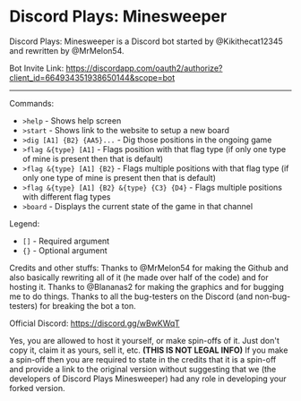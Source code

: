 # Discord Plays: Minesweeper
Discord Plays: Minesweeper is a Discord bot started by @Kikithecat12345 and rewritten by @MrMelon54.

Bot Invite Link: https://discordapp.com/oauth2/authorize?client_id=664934351938650144&scope=bot
***
Commands:
 - `>help` - Shows help screen
 - `>start` - Shows link to the website to setup a new board
 - `>dig [A1] {B2} {AA5}...` - Dig those positions in the ongoing game
 - `>flag &{type} [A1]` - Flags position with that flag type (if only one type of mine is present then that is default)
 - `>flag &{type} [A1] {B2}` - Flags multiple positions with that flag type (if only one type of mine is present then that is default)
 - `>flag &{type} [A1] {B2} &{type} {C3} {D4}` - Flags multiple positions with different flag types
 - `>board` - Displays the current state of the game in that channel

Legend:
 - `[]` - Required argument
 - `{}` - Optional argument

Credits and other stuffs:
Thanks to @MrMelon54 for making the Github and also basically rewriting all of it (he made over half of the code) and for hosting it.
Thanks to @Blananas2 for making the graphics and for bugging me to do things.
Thanks to all the bug-testers on the Discord (and non-bug-testers) for breaking the bot a ton.

Official Discord: https://discord.gg/wBwKWqT

Yes, you are allowed to host it yourself, or make spin-offs of it. Just don't copy it, claim it as yours, sell it, etc. **(THIS IS __NOT__ LEGAL INFO)**
If you make a spin-off then you are required to state in the credits that it is a spin-off and provide a link to the original version without suggesting that we (the developers of Discord Plays Minesweeper) had any role in developing your forked version.

